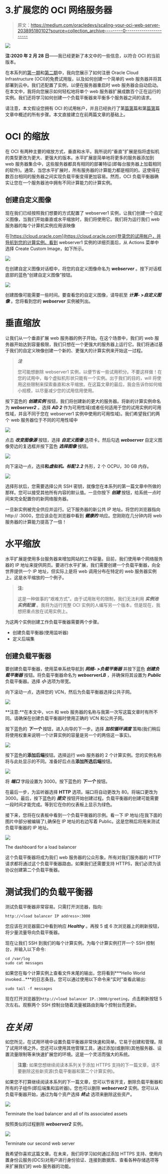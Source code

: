 # 3.扩展您的 OCI 网络服务器

> 原文：<https://medium.com/oracledevs/scaling-your-oci-web-server-203895180102?source=collection_archive---------0----------------------->

![](img/eb4d736ef0416dd0205a2c993176c159.png)

**注:2020 年 2 月 28 日**——我已经更新了本文中的一些信息，以符合 OCI 的当前版本。

在本系列的[第一期](/@jeffmdavies/getting-started-with-oracle-cloud-infrastructure-6b048dad480c?source=friends_link&sk=176c9109e0a77eda5a01371b9cc98a07)和[第二期](/@jeffmdavies/automatically-starting-your-web-server-2b7b793dfcb4?source=friends_link&sk=0ecdb9b31fdea89caedfe8874487089d)中，我向您展示了如何注册 Oracle Cloud Infrastructure (OCI)的免费试用版，以及如何创建一个简单的 web 服务器并将其部署到云中。我们还配置了实例，以便在服务器重启时 web 服务器会自动启动。在本文中，我将向您展示如何轻松地将单个 web 服务器扩展成数百个正在运行的实例。我们还将学习如何创建一个负载平衡器来平衡多个服务器之间的请求。

请注意，本文假设您拥有 OCI 的试用帐户，并且已经执行了第[篇第](/@jeffmdavies/getting-started-with-oracle-cloud-infrastructure-6b048dad480c?source=friends_link&sk=176c9109e0a77eda5a01371b9cc98a07)篇和第[篇第](/@jeffmdavies/automatically-starting-your-web-server-2b7b793dfcb4?source=friends_link&sk=0ecdb9b31fdea89caedfe8874487089d)篇文章中概述的所有步骤。本文直接建立在前两篇文章的基础上。

# OCI 的缩放

在 OCI 有两种主要的缩放方式，垂直和水平。我所说的“垂直”扩展是指将虚拟机的类型更改为更大、更强大的版本。水平扩展是简单地将更多的服务器添加到 web 服务器集合中，这些服务器都具有相同的部署特征(即每台服务器上加载相同的软件)。通常，当您水平扩展时，所有服务器的计算能力都是相同的。这使得在数百台相同的服务器之间实现负载平衡变得更加容易。然而，OCI 负载平衡器确实让您在一个服务器池中拥有不同计算能力的计算实例。

## 创建自定义图像

现在我们已经按照我们想要的方式配置了 webserver1 实例，让我们创建一个自定义图像，当我们开始垂直或水平缩放时，我们将使用它。我们将为运行我们 web 服务器的每个计算机实例应用该映像

在[https://cloud.oracle.com](https://cloud.oracle.com)登录您的试用帐户，并导航到您的计算实例。看到 webserver1 实例的详细页面后，从 Actions 菜单中选择 Create Custom Image，如下所示。

![](img/738c0c5e36ca6c7685af046cd816a49f.png)

在创建自定义图像对话框中，将您的自定义图像命名为 ***webserver*** 。按下对话框底部的蓝色“创建自定义图像”按钮。

![](img/05acc830280d6973ed7a3a2c951bcbcf.png)

创建图像可能需要一些时间。要查看您的自定义图像，请导航至 ***计算- >自定义图像*** 。您将看到您的 ***webserver*** 实例被列出。

# 垂直缩放

让我们从一个垂直扩展 web 服务器的例子开始。在这个场景中，我们的 web 服务器开始达到容量极限，我们只想在一个更强大的服务器上运行它。我们将通过基于我们的自定义映像创建一个新的、更强大的计算实例来开始这一过程。

> ***注***
> 
> 您可能想删除 webserver1 实例，以便节省一些试用积分。不要这样做！在您的试用中，每个虚拟机形状只能有一个实例。出于我们的目的，will 将使用这些限制来探索垂直和水平缩放。在这篇文章的最后，我会告诉你如何缩小规模，以尽量减少您的试用信用使用。

按下蓝色的 ***创建实例*** 按钮，我们将创建新的更大的服务器。将新的计算实例命名为 ***webserver2*** 。选择 ***AD 2*** 作为可用性域(或者任何适用于您的试用实例的可用性域，并且不同于您在 webserver1 实例中使用的可用性域)。我们希望我们的两个 web 服务器位于不同的可用性域中

![](img/f589048433123b53a3f706fbe6934e4e.png)

点击 ***改变图像源*** 按钮，选择 ***自定义图像*** 选项卡。然后勾选 ***webserver*** 自定义图像旁边的复选框并按下蓝色 ***选择图像*** 按钮。

![](img/dcba7b933de5dcc10d86f8178c1c4f37.png)

向下滚动一点，选择**和*虚拟机。标配 2.2*** 外形，2 个 OCPU，30 GB 内存。

![](img/5c8e3aa5de686f1194f42e6d4710cc16.png)

选择形状后，您需要选择公共 SSH 密钥，就像您在本系列的第一篇文章中所做的那样。您可以接受其他所有内容的默认值。一旦你按下 ***创建*** 按钮，给系统一点时间来完全配置你的新网络服务器。

一旦新实例被完全供应并运行。记下服务器的新公共 IP 地址。将您的浏览器指向 http:// <public ip="" address="">:3000，您应该会在浏览器中看到 ***健康的*** 响应。您刚刚在几分钟内将 web 服务器的计算能力提高了一倍！</public>

# 水平缩放

水平扩展是使用多台服务器来增加网站的工作容量。目前，我们使用单个网络服务器的 IP 地址来提供网页。要进行水平扩展，我们需要创建一个负载平衡器，向全世界提供一个 IP 地址，但实际上是将 web 调用分布在特定的 web 服务器实例上。这是水平缩放的一个例子。

> **注:**
> 
> 这是一种做事的“艰难方式”。由于试用账号的限制，我们无法利用 ***实例池******实例配置*** 。我将为运行完整 OCI 实例的人编写另一个版本，但是现在，我想把重点放在试用实例上。

为这两个实例创建工作负载平衡器需要两个步骤。

*   创建负载平衡器(使用监听器)
*   定义后端集

## 创建负载平衡器

要创建负载平衡器，使用菜单系统导航到 ***网络- >负载平衡器*** 并按下蓝色 ***创建负载平衡器*** 按钮。将负载平衡器命名为 ***webserverLB*** ，并确保将其设置为 ***Public*** 负载平衡器。选择 ***小*** 选项为带宽。

向下滚动一点，选择您的 VCN，然后为负载平衡器选择公共子网。

![](img/34e8db3711c646f332f08b92334b1d1f.png)

**注意:**在本文中，vcn 和 web 服务器的名称与我第一次写这篇文章时有所不同。请确保在创建负载平衡器时使用正确的 VCN 和公共子网。

按下蓝色的 ***下一个*** 按钮，进入向导的下一步。选择 ***加权循环调度*** 策略(我们稍后将使用权重来说明一个计算实例的容量是另一个的两倍这一事实)。

![](img/b443452553b92090603a42be9313decf.png)

按下蓝色的**添加后端**按钮。选择运行 web 服务器的 2 个计算实例。您的实例名称将与此处显示的不同。准备好后点击**添加所选后端**按钮。

![](img/e9c85d093f7b4949085a5ddb822163a9.png)

将 ***端口*** 字段设置为 3000。按下蓝色的 ***下一个*** 按钮。

在最后一步，为监听器选择 **HTTP** 选项。端口将自动更改为 80。将端口更改为 3000。最后，按下蓝色的 ***提交*** 按钮开始创建过程。负载平衡器的创建可能需要一段时间才能完成。等到它在你的仪表板上显示为绿色。

接下来，您将在仪表板中看到一个负载平衡器的示例。看一下 IP 地址(在我下面的图片中部分被编辑了),确保在 IP 地址的右边写着 Public。这是您稍后将用来测试负载平衡器的 IP 地址。

![](img/37fcd3fc807131053d022b6e3f090023.png)

The dashboard for a load balancer

这个负载平衡器将成为我们 web 服务器的公众形象。所有对我们服务器的 HTTP 请求都将通过这个负载平衡器路由。如果我们还需要支持 HTTPS，我们必须为该协议创建第二个负载平衡器。

# 测试我们的负载平衡器

测试负载平衡器非常容易。只需打开浏览器，指向:

```
http://<load balancer IP address>:3000
```

您应该在浏览器窗口中看到响应 ***Healthy*** 。再按 5 或 6 次浏览器上的刷新按钮，将少量流量导向负载平衡器。

现在让我们 SSH 到我们的每个计算实例。为每个计算实例打开一个 SSH 控制台，并输入以下命令:

```
cd /var/log
sudo cat messages
```

如果您在每个计算实例上查看文件末尾的输出，您将看到***Hello World invoked…***的日志条目。您可以通过使用以下命令来“实时”查看此输出:

```
sudo tail -f messages
```

现在打开浏览器到`http://<load balancer IP.:3000/greeting`，点击刷新按钮 5 次左右。观察两个 SSH 控制台随着流量被路由到每个控制台而更新。

# ***在关闭***

如您所见，在试用环境中设置负载平衡器非常快速和简单。它易于创建和管理。除了试用环境之外，您还可以使用其他管理工具，通过添加(或删除)其他服务器、设置流量限制等来快速扩展您的环境。这是一个灵活而强大的系统。

> **注意:**
> 如果您想继续阅读本系列关于添加 HTTPS 支持的下一篇文章，请不要删除这些新资源(负载平衡器和第二个计算实例)。

如果您不打算继续阅读本系列的下一篇文章，您可以节省开支，删除负载平衡器和所有的子组件(即后端集和监听器)。您也可以删除 ***webserver2*** 实例。您可以从负载平衡器开始，通过为每个资产选择 ***终止*** 选项来删除这些资产。

![](img/fc09e339cb27dacef769c1cdd550810d.png)

Terminate the load balancer and all of its associated assets

按照类似的过程删除 ***webserver2*** 实例。

![](img/0a3ae61ac8a9a79e6b53ed21c5d0dcce.png)

Terminate our second web server

我希望你喜欢这篇文章。在未来，我们将学习如何通过添加 HTTPS 支持、使用内置身份云服务(IDCS)对用户进行身份验证、连接到数据库、查看各种存储选项等来扩展我们的 web 服务器的功能。